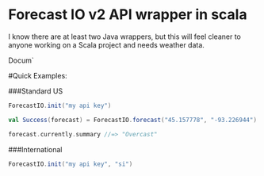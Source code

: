 Forecast IO v2 API wrapper in scala
===================================

I know there are at least two Java wrappers, but this will feel cleaner to anyone working on a Scala project and needs weather data.

Docum`

#Quick Examples:

###Standard US

```scala
ForecastIO.init("my api key")

val Success(forecast) = ForecastIO.forecast("45.157778", "-93.226944")

forecast.currently.summary //=> "Overcast"
```

###International

```scala
ForecastIO.init("my api key", "si")
```


